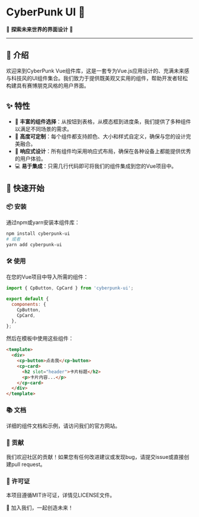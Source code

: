 # CyberPunk UI 🚀

🌟 **探索未来世界的界面设计** 🌆

---

## 📝 介绍

欢迎来到CyberPunk Vue组件库，这是一套专为Vue.js应用设计的、充满未来感与科技风的UI组件集合。我们致力于提供既美观又实用的组件，帮助开发者轻松构建具有赛博朋克风格的用户界面。

## ✨ 特性

- 🔧 **丰富的组件选择**：从按钮到表格，从模态框到进度条，我们提供了多种组件以满足不同场景的需求。
- 🎨 **高度可定制**：每个组件都支持颜色、大小和样式自定义，确保与您的设计完美融合。
- 📱 **响应式设计**：所有组件均采用响应式布局，确保在各种设备上都能提供优秀的用户体验。
- 💻 **易于集成**：只需几行代码即可将我们的组件集成到您的Vue项目中。

## 🚀 快速开始

### 📦 安装

通过npm或yarn安装本组件库：

```bash
npm install cyberpunk-ui
# 或者
yarn add cyberpunk-ui
```

### 🛠️ 使用
在您的Vue项目中导入所需的组件：

```javascript
import { CpButton, CpCard } from 'cyberpunk-ui';

export default {
  components: {
    CpButton,
    CpCard,
  },
};
```
然后在模板中使用这些组件：

```html
<template>
  <div>
    <cp-button>点击我</cp-button>
    <cp-card>
      <h2 slot="header">卡片标题</h2>
      <p>卡片内容...</p>
    </cp-card>
  </div>
</template>
```
### 📚 文档
详细的组件文档和示例，请访问我们的官方网站。

### 🤝 贡献
我们欢迎社区的贡献！如果您有任何改进建议或发现bug，请提交issue或直接创建pull request。

### 📄 许可证
本项目遵循MIT许可证，详情见LICENSE文件。

🌟 加入我们，一起创造未来！

